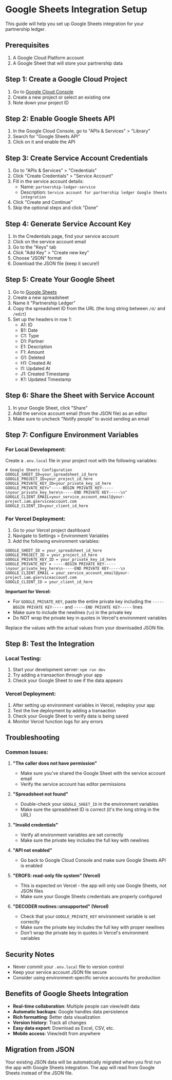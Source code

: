 # Google Sheets Integration Setup

This guide will help you set up Google Sheets integration for your partnership ledger.

## Prerequisites

1. A Google Cloud Platform account
2. A Google Sheet that will store your partnership data

## Step 1: Create a Google Cloud Project

1. Go to [Google Cloud Console](https://console.cloud.google.com/)
2. Create a new project or select an existing one
3. Note down your project ID

## Step 2: Enable Google Sheets API

1. In the Google Cloud Console, go to "APIs & Services" > "Library"
2. Search for "Google Sheets API"
3. Click on it and enable the API

## Step 3: Create Service Account Credentials

1. Go to "APIs & Services" > "Credentials"
2. Click "Create Credentials" > "Service Account"
3. Fill in the service account details:
   - Name: `partnership-ledger-service`
   - Description: `Service account for partnership ledger Google Sheets integration`
4. Click "Create and Continue"
5. Skip the optional steps and click "Done"

## Step 4: Generate Service Account Key

1. In the Credentials page, find your service account
2. Click on the service account email
3. Go to the "Keys" tab
4. Click "Add Key" > "Create new key"
5. Choose "JSON" format
6. Download the JSON file (keep it secure!)

## Step 5: Create Your Google Sheet

1. Go to [Google Sheets](https://sheets.google.com/)
2. Create a new spreadsheet
3. Name it "Partnership Ledger"
4. Copy the spreadsheet ID from the URL (the long string between `/d/` and `/edit`)
5. Set up the headers in row 1:
   - A1: ID
   - B1: Date
   - C1: Type
   - D1: Partner
   - E1: Description
   - F1: Amount
   - G1: Deleted
   - H1: Created At
   - I1: Updated At
   - J1: Created Timestamp
   - K1: Updated Timestamp

## Step 6: Share the Sheet with Service Account

1. In your Google Sheet, click "Share"
2. Add the service account email (from the JSON file) as an editor
3. Make sure to uncheck "Notify people" to avoid sending an email

## Step 7: Configure Environment Variables

### For Local Development:
Create a `.env.local` file in your project root with the following variables:

```env
# Google Sheets Configuration
GOOGLE_SHEET_ID=your_spreadsheet_id_here
GOOGLE_PROJECT_ID=your_project_id_here
GOOGLE_PRIVATE_KEY_ID=your_private_key_id_here
GOOGLE_PRIVATE_KEY="-----BEGIN PRIVATE KEY-----\nyour_private_key_here\n-----END PRIVATE KEY-----\n"
GOOGLE_CLIENT_EMAIL=your_service_account_email@your-project.iam.gserviceaccount.com
GOOGLE_CLIENT_ID=your_client_id_here
```

### For Vercel Deployment:
1. Go to your Vercel project dashboard
2. Navigate to Settings > Environment Variables
3. Add the following environment variables:

```
GOOGLE_SHEET_ID = your_spreadsheet_id_here
GOOGLE_PROJECT_ID = your_project_id_here
GOOGLE_PRIVATE_KEY_ID = your_private_key_id_here
GOOGLE_PRIVATE_KEY = -----BEGIN PRIVATE KEY-----\nyour_private_key_here\n-----END PRIVATE KEY-----\n
GOOGLE_CLIENT_EMAIL = your_service_account_email@your-project.iam.gserviceaccount.com
GOOGLE_CLIENT_ID = your_client_id_here
```

**Important for Vercel:**
- For `GOOGLE_PRIVATE_KEY`, paste the entire private key including the `-----BEGIN PRIVATE KEY-----` and `-----END PRIVATE KEY-----` lines
- Make sure to include the newlines (`\n`) in the private key
- Do NOT wrap the private key in quotes in Vercel's environment variables

Replace the values with the actual values from your downloaded JSON file.

## Step 8: Test the Integration

### Local Testing:
1. Start your development server: `npm run dev`
2. Try adding a transaction through your app
3. Check your Google Sheet to see if the data appears

### Vercel Deployment:
1. After setting up environment variables in Vercel, redeploy your app
2. Test the live deployment by adding a transaction
3. Check your Google Sheet to verify data is being saved
4. Monitor Vercel function logs for any errors

## Troubleshooting

### Common Issues:

1. **"The caller does not have permission"**
   - Make sure you've shared the Google Sheet with the service account email
   - Verify the service account has editor permissions

2. **"Spreadsheet not found"**
   - Double-check your `GOOGLE_SHEET_ID` in the environment variables
   - Make sure the spreadsheet ID is correct (it's the long string in the URL)

3. **"Invalid credentials"**
   - Verify all environment variables are set correctly
   - Make sure the private key includes the full key with newlines

4. **"API not enabled"**
   - Go back to Google Cloud Console and make sure Google Sheets API is enabled

5. **"EROFS: read-only file system" (Vercel)**
   - This is expected on Vercel - the app will only use Google Sheets, not JSON files
   - Make sure your Google Sheets credentials are properly configured

6. **"DECODER routines::unsupported" (Vercel)**
   - Check that your `GOOGLE_PRIVATE_KEY` environment variable is set correctly
   - Make sure the private key includes the full key with proper newlines
   - Don't wrap the private key in quotes in Vercel's environment variables

## Security Notes

- Never commit your `.env.local` file to version control
- Keep your service account JSON file secure
- Consider using environment-specific service accounts for production

## Benefits of Google Sheets Integration

- **Real-time collaboration**: Multiple people can view/edit data
- **Automatic backups**: Google handles data persistence
- **Rich formatting**: Better data visualization
- **Version history**: Track all changes
- **Easy data export**: Download as Excel, CSV, etc.
- **Mobile access**: View/edit from anywhere

## Migration from JSON

Your existing JSON data will be automatically migrated when you first run the app with Google Sheets integration. The app will read from Google Sheets instead of the JSON file.

